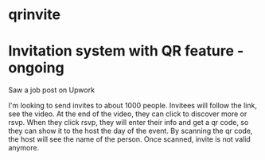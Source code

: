 # qrinvite

<h1>Invitation system with QR feature -ongoing</h1>

Saw a job post on Upwork

I'm looking to send invites to about 1000 people.
Invitees will follow the link, see the video.
At the end of the video, they can click to discover more or rsvp.
When they click rsvp, they will enter their info and get a qr code, so they can show it to the host the day of the event.
By scanning the qr code, the host will see the name of the person. Once scanned, invite is not valid anymore.
